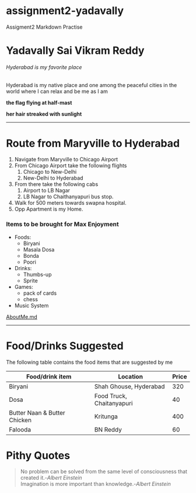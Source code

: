 # assignment2-yadavally
Assigment2 Markdown Practise

# Yadavally Sai Vikram Reddy

###### Hyderabad is my favorite place

Hyderabad is my native place and one among the peaceful cities in the world where I can relax and be me as I am

**the flag flying at half-mast**

**her hair streaked with sunlight**

---

# Route from Maryville to Hyderabad

1. Navigate from Maryville to Chicago Airport
2. From Chicago Airport take the following flights
    1. Chicago to New-Delhi
    2. New-Delhi to Hyderabad
3. From there take the following cabs
    1. Airport to LB Nagar
    2. LB Nagar to Chaithanyapuri bus stop.
4. Walk for 500 meters towards swapna hospital.
5. Opp Apartment is my Home.

### Items to be brought for Max Enjoyment

* Foods:
  * Biryani
  * Masala Dosa
  * Bonda
  * Poori
* Drinks:
  * Thumbs-up
  * Sprite
* Games:
  * pack of cards
  * chess
* Music System

[AboutMe.md](AboutMe.md)

---

# Food/Drinks Suggested

The following table contains the food items that are suggested by me

| Food/drink item | Location | Price |
| --- | --- | --- |
| Biryani | Shah Ghouse, Hyderabad | 320 |
| Dosa | Food Truck, Chaitanyapuri | 40 |
| Butter Naan & Butter Chicken | Kritunga | 400 |
| Falooda | BN Reddy | 60 |

# Pithy Quotes

> No problem can be solved from the same level of consciousness that created it.-*Albert Einstein*<br>
> Imagination is more important than knowledge.-*Albert Einstein*